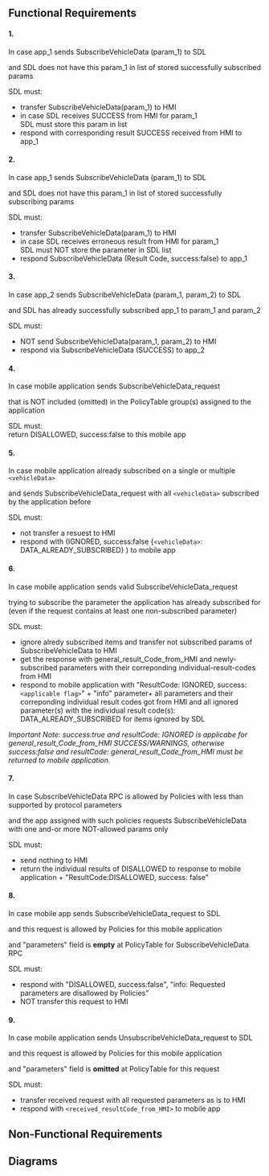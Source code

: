 ## Functional Requirements

#### 1.
In case app_1 sends SubscribeVehicleData (param_1) to SDL   

and SDL does not have this param_1 in list of stored successfully subscribed params  

SDL must:  

- transfer SubscribeVehicleData(param_1) to HMI
- in case SDL receives SUCCESS from HMI for param_1  
SDL must store this param in list 
- respond with corresponding result SUCCESS received from HMI to app_1

#### 2.  
In case app_1 sends SubscribeVehicleData (param_1) to SDL  

and SDL does not have this param_1 in list of stored successfully subscribing params  

SDL must:  
- transfer SubscribeVehicleData(param_1) to HMI  
- in case SDL receives erroneous result from HMI for param_1  
SDL must NOT store the parameter in SDL list   
- respond SubscribeVehicleData (Result Code, success:false) to app_1

#### 3.  
In case app_2 sends SubscribeVehicleData (param_1, param_2) to SDL  

and  SDL has already successfully subscribed app_1 to param_1 and param_2  

SDL must:  

- NOT send SubscribeVehicleData(param_1, param_2) to HMI  
- respond via SubscribeVehicleData (SUCCESS) to app_2  

#### 4.
In case mobile application sends SubscribeVehicleData_request  

that is NOT included (omitted) in the PolicyTable group(s) assigned to the application  

SDL must:  
return DISALLOWED, success:false to this mobile app  

#### 5.  
In case mobile application already subscribed on a single or multiple `<vehicleData>`  

and sends SubscribeVehicleData_request with all `<vehicleData>` subscribed by the application before  

SDL must:  

- not transfer a resuest to HMI  
- respond with (IGNORED, success:false {`<vehicleData>`: DATA_ALREADY_SUBSCRIBED} ) to mobile app 

#### 6.  
In case mobile application sends valid SubscribeVehicleData_request 

trying to subscribe the parameter the application has already subscribed for (even if the request contains at least one non-subscribed parameter)

SDL must:  

- ignore alredy subscribed items and transfer not subscribed params of SubscribeVehicleData to HMI
- get the response with general_result_Code_from_HMI and newly-subscribed parameters with their correponding individual-result-codes from HMI 
- respond to mobile application with "ResultCode: IGNORED, success: `<applicable flag>`" + "info" parameter+ all parameters and their correponding individual result codes got from HMI and all ignored parameter(s) with the individual result code(s): DATA_ALREADY_SUBSCRIBED for items ignored by SDL  

_Important Note: success:true and resultCode: IGNORED is applicabe for general_result_Code_from_HMI SUCCESS/WARNINGS, otherwise success:false and resultCode: general_result_Code_from_HMI must be returned to mobile application._  

#### 7.  
	
In case SubscribeVehicleData RPC is allowed by Policies with less than supported by protocol parameters  

and the app assigned with such policies requests SubscribeVehicleData with one and-or more NOT-allowed params only  

SDL must:  

- send nothing to HMI  
- return the individual results of DISALLOWED to response to mobile application + "ResultCode:DISALLOWED, success: false"  

#### 8.
In case mobile app sends SubscribeVehicleData_request to SDL  

and this request is allowed by Policies for this mobile application  

and "parameters" field is **empty** at PolicyTable for SubscribeVehicleData RPC  

SDL must:

- respond with "DISALLOWED, success:false", "info: Requested parameters are disallowed by Policies" 
- NOT transfer this request to HMI  

#### 9.
In case mobile application sends UnsubscribeVehicleData_request to SDL  

and this request is allowed by Policies for this mobile application  

and "parameters" field is **omitted** at PolicyTable for this request  

SDL must:  
- transfer received request with all requested parameters as is to HMI  
- respond with `<received_resultCode_from_HMI>` to mobile app


## Non-Functional Requirements  

## Diagrams

